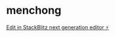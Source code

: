 # menchong

[Edit in StackBlitz next generation editor ⚡️](https://stackblitz.com/~/github.com/julyrain001/menchong)